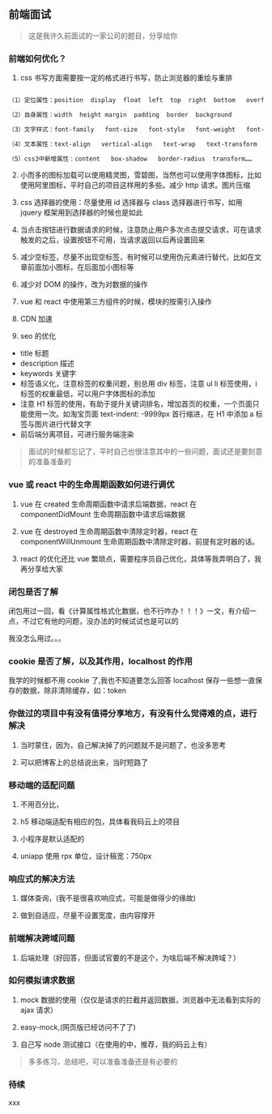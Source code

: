 ## 前端面试

> 这是我许久前面试的一家公司的题目，分享给你

### 前端如何优化？

1. css 书写方面需要按一定的格式进行书写，防止浏览器的重绘与重排

```css

（1）定位属性：position  display  float  left  top  right  bottom   overflow  clear   z-index

（2）自身属性：width  height margin  padding  border  background

（3）文字样式：font-family   font-size   font-style   font-weight   font-varient   color   

（4）文本属性：text-align   vertical-align   text-wrap   text-transform   text-indent    text-decoration   letter-spacing    word-spacing    white-space   text-overflow

（5）css3中新增属性：content   box-shadow   border-radius  transform……

```

2. 小而多的图标加载可以使用精灵图，雪碧图，当然也可以使用字体图标，比如使用阿里图标，平时自己的项目这样用的多些。减少 http 请求。图片压缩

3. css 选择器的使用：尽量使用 id 选择器与 class 选择器进行书写，如用 jquery 框架用到选择器的时候也是如此

4. 当点击按钮进行数据请求的时候，注意防止用户多次点击提交请求，可在请求触发的之后，设置按钮不可用，当请求返回以后再设置回来

5. 减少空标签，尽量不出现空标签，有时候可以使用伪元素进行替代，比如在文章前面加小图标，在后面加小图标等

6. 减少对 DOM 的操作，改为对数据的操作

7. vue 和 react 中使用第三方组件的时候，模块的按需引入操作

8. CDN 加速

9. seo 的优化

- title 标题
- description 描述
- keywords 关键字
- 标签语义化，注意标签的权重问题，别总用 div 标签，注意 ul li 标签使用，i 标签的权重最低，可以用户字体图标的添加
- 注意 H1 标签的使用，有助于提升关键词排名，增加首页的权重，一个页面只能使用一次。如淘宝页面 text-indent: -9999px 首行缩进，在 H1 中添加 a 标签与图片进行代替文字
- 前后端分离项目，可进行服务端渲染

> 面试的时候都忘记了，平时自己也很注意其中的一些问题，面试还是要刻意的准备准备的

### vue 或 react 中的生命周期函数如何进行调优

1. vue 在 created 生命周期函数中请求后端数据，react 在 componentDidMount 生命周期函数中请求后端数据

2. vue 在 destroyed 生命周期函数中清除定时器，react 在 componentWillUnmount 生命周期函数中清除定时器，前提有定时器的话。

3. react 的优化还比 vue 繁琐点，需要程序员自己优化，具体等我弄明白了，我再分享给大家

### 闭包是否了解

闭包用过一回，看《计算属性格式化数据，也不行咋办！！！》一文，有介绍一点，不过它有他的问题，没办法的时候试试也是可以的

我没怎么用过。。。

### cookie 是否了解，以及其作用，localhost 的作用

我学的时候都不用 cookie 了,我也不知道要怎么回答
localhost 保存一些想一直保存的数据，除非清除缓存，如：token

### 你做过的项目中有没有值得分享地方，有没有什么觉得难的点，进行解决

1. 当时蒙住，因为，自己解决掉了的问题就不是问题了，也没多思考

2. 可以把博客上的总结说出来，当时短路了

### 移动端的适配问题

1. 不用百分比，

2. h5 移动端适配有相应的包，具体看我码云上的项目

3. 小程序是默认适配的

4. uniapp 使用 rpx 单位，设计稿宽：750px

### 响应式的解决方法

1. 媒体查询，(我不是很喜欢响应式，可能是做得少的缘故)

2. 做到自适应，尽量不设置宽度，由内容撑开

### 前端解决跨域问题

1. 后端处理（好回答，但面试官要的不是这个，为啥后端不解决跨域？）

### 如何模拟请求数据

1. mock 数据的使用（仅仅是请求的拦截并返回数据，浏览器中无法看到实际的 ajax 请求）

2. easy-mock,(网页版已经访问不了了)

3. 自己写 node 测试接口（在使用的中，推荐，我的码云上有）

> 多多练习，总结吧，可以准备准备还是有必要的

### 待续

xxx
